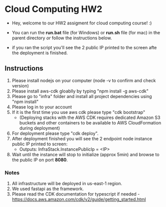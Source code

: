 # Cloud Computing HW2

- Hey, welcome to our HW2 assigment for cloud computing course! :)

- You can run the **run.bat** file (for Windows) or **run.sh** file (for mac) in the parent directory _or_ follow the instructions below.

- if you ran the script you'll see the 2 public IP printed to the screen afte the deployment is finished.

## Instructions

1. Please install nodejs on your computer (node -v to confirm and check version)
2. Please install aws-cdk gloablly by typing "npm install -g aws-cdk"
3. Please go to "infra" folder and install all project dependencies using "npm install"
4. Please log in to your account
5. If it is the first time you use aws cdk please type "cdk bootstrap"
   - (Deploying stacks with the AWS CDK requires dedicated Amazon S3 buckets and other containers to be available to AWS CloudFormation during deployment)
6. For deployment please type "cdk deploy".
7. After deployment finished you will see the 2 endpoint node instance public IP printed to screen:
   - Outputs:
     InfraStack.InstancePublicIp = \<IP\>
8. Wait until the instance will stop to initialize (approx 5min) and browse to the public IP on port **8080**.

### Notes

1. All infrastructure will be deployed in us-east-1 region.
2. We used fastapi as the framework.
3. Please read the CDK documentation for typescript if needed - https://docs.aws.amazon.com/cdk/v2/guide/getting_started.html
